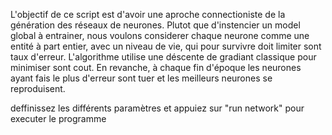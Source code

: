 L'objectif de ce script est d'avoir une aproche connectioniste de la génération des réseaux de neurones. Plutot que d'instencier un model global à entrainer, nous voulons considerer chaque neurone comme une entité à part entier, avec un niveau de vie, qui pour survivre doit limiter sont taux d'erreur. L'algorithme utilise une déscente de gradiant classique pour minimiser sont cout. En revanche, à chaque fin d'époque les neurones ayant fais le plus d'erreur sont tuer et les meilleurs neurones se reproduisent.

deffinissez les différents paramètres et appuiez sur "run network" pour executer le programme
